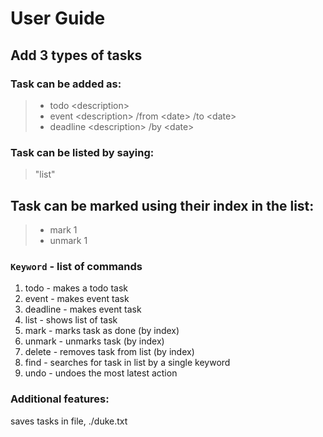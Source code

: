 # User Guide

## Add 3 types of tasks

### Task can be added as:

> * todo \<description\>
> * event \<description\> /from \<date\> /to \<date\>
> * deadline \<description\> /by \<date\> 

### Task can be listed by saying:
> "list"

## Task can be marked using their index in the list:
> * mark 1
> * unmark 1

### `Keyword` - list of commands

1. todo - makes a todo task
2. event - makes event task
3. deadline - makes event task
4. list - shows list of task
5. mark - marks task as done (by index)
6. unmark - unmarks task (by index)
7. delete - removes task from list (by index)
8. find - searches for task in list by a single keyword
9. undo - undoes the most latest action

### Additional features:
saves tasks in file, ./duke.txt
